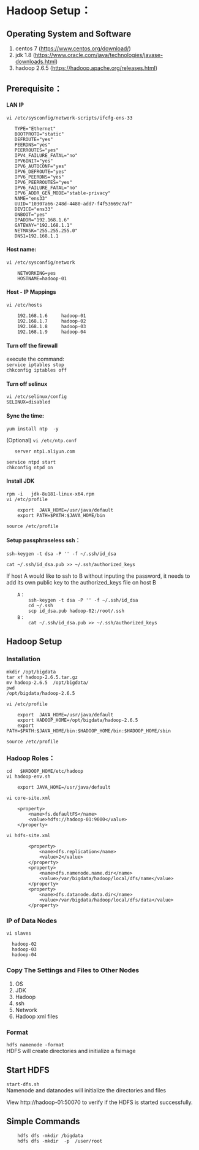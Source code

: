 # Hadoop Setup：

## Operating System and Software

1. centos 7 (https://www.centos.org/download/)
2. jdk 1.8 (https://www.oracle.com/java/technologies/javase-downloads.html)  
3. hadoop 2.6.5 (https://hadoop.apache.org/releases.html)  

## Prerequisite：
	
#### LAN IP
		
`vi /etc/sysconfig/network-scripts/ifcfg-ens-33`  

```
   TYPE="Ethernet"
   BOOTPROTO="static"
   DEFROUTE="yes"
   PEERDNS="yes"
   PEERROUTES="yes"
   IPV4_FAILURE_FATAL="no"
   IPV6INIT="yes"
   IPV6_AUTOCONF="yes"
   IPV6_DEFROUTE="yes"
   IPV6_PEERDNS="yes"
   IPV6_PEERROUTES="yes"
   IPV6_FAILURE_FATAL="no"
   IPV6_ADDR_GEN_MODE="stable-privacy"
   NAME="ens33"
   UUID="10307a66-248d-4480-add7-f4f53669c7af"
   DEVICE="ens33"
   ONBOOT="yes"
   IPADDR="192.168.1.6"
   GATEWAY="192.168.1.1"
   NETMASK="255.255.255.0"
   DNS1=192.168.1.1 
```
#### Host name:
`vi /etc/sysconfig/network`

```
    NETWORKING=yes
    HOSTNAME=hadoop-01
```
	
#### Host - IP Mappings
`vi /etc/hosts`
```
    192.168.1.6     hadoop-01
    192.168.1.7     hadoop-02
    192.168.1.8     hadoop-03
    192.168.1.9     hadoop-04
```
#### Turn off the firewall
execute the command:  
`service iptables stop`  
`chkconfig iptables off`

#### Turn off selinux
`vi /etc/selinux/config`  
    `SELINUX=disabled`
	
#### Sync the time:  
`yum install ntp  -y`

(Optional) `vi /etc/ntp.conf`  
```
   server ntp1.aliyun.com
```	
`service ntpd start`    
`chkconfig ntpd on`  

#### Install JDK

`rpm -i   jdk-8u181-linux-x64.rpm`  	
`vi /etc/profile`  
```     
    export  JAVA_HOME=/usr/java/default
    export PATH=$PATH:$JAVA_HOME/bin
```	

`source /etc/profile`  

#### Setup passphraseless ssh： 

`ssh-keygen -t dsa -P '' -f ~/.ssh/id_dsa`  
  
`cat ~/.ssh/id_dsa.pub >> ~/.ssh/authorized_keys`  

If host A would like to ssh to B without inputing the password, it needs to add its own public key to the authorized_keys file on host B
```
    A：
        ssh-keygen -t dsa -P '' -f ~/.ssh/id_dsa
        cd ~/.ssh
        scp id_dsa.pub hadoop-02:/root/.ssh
    B：
        cat ~/.ssh/id_dsa.pub >> ~/.ssh/authorized_keys
```

## Hadoop Setup

### Installation
`mkdir /opt/bigdata`  
`tar xf hadoop-2.6.5.tar.gz`  
`mv hadoop-2.6.5  /opt/bigdata/`  
`pwd`  
    `/opt/bigdata/hadoop-2.6.5`  

`vi /etc/profile`  	
```
    export  JAVA_HOME=/usr/java/default
    export HADOOP_HOME=/opt/bigdata/hadoop-2.6.5
    export PATH=$PATH:$JAVA_HOME/bin:$HADOOP_HOME/bin:$HADOOP_HOME/sbin
```
`source /etc/profile`
	
### Hadoop Roles：
`cd   $HADOOP_HOME/etc/hadoop`  
`vi hadoop-env.sh`
```    
    export JAVA_HOME=/usr/java/default
```

`vi core-site.xml`  
```
    <property>
        <name>fs.defaultFS</name>
        <value>hdfs://hadoop-01:9000</value>
    </property>
```

`vi hdfs-site.xml`  
```
        <property>
            <name>dfs.replication</name>
            <value>2</value>
        </property>
        <property>
            <name>dfs.namenode.name.dir</name>
            <value>/var/bigdata/hadoop/local/dfs/name</value>
        </property>
        <property>
            <name>dfs.datanode.data.dir</name>
            <value>/var/bigdata/hadoop/local/dfs/data</value>
        </property>
```

### IP of Data Nodes
`vi slaves`  
```
  hadoop-02
  hadoop-03
  hadoop-04 
```

### Copy The Settings and Files to Other Nodes
1. OS
2. JDK
3. Hadoop
4. ssh
5. Network
6. Hadoop xml files

### Format
`hdfs namenode -format`  
HDFS will create directories and initialize a fsimage	

## Start HDFS	
`start-dfs.sh`  
Namenode and datanodes will initialize the directories and files
		
View http://hadoop-01:50070 to verify if the HDFS is started successfully.

## Simple Commands
```
	hdfs dfs -mkdir /bigdata
	hdfs dfs -mkdir  -p  /user/root
```
